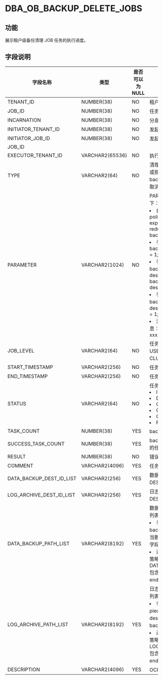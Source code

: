 # DBA_OB_BACKUP_DELETE_JOBS
## 功能
展示租户级备份清理 JOB 任务的执行进度。
## 字段说明

| 字段名称 | 类型 | 是否可以为 NULL | 描述 |
| --- | --- | --- | --- |
| TENANT_ID | NUMBER(38) | NO | 租户 ID |
| JOB_ID | NUMBER(38) | NO | 任务 ID，单调递增 |
| INCARNATION | NUMBER(38) | NO | 分身 ID |
| INITIATOR_TENANT_ID | NUMBER(38) | NO | 发起此次 JOB 的租户 ID |
| INITIATOR_JOB_ID | NUMBER(38) | NO | 发起此次 JOB 的租户所属的 
JOB_ID |
| EXECUTOR_TENANT_ID | VARCHAR2(65536) | NO | 执行清理任务的租户列表 |
| TYPE | VARCHAR2(64) | NO | 清理类型，包括：过期清理或指定 backup_set/round/piece 或取消清理 |
| PARAMETER | VARCHAR2(1024) | NO | PARAMETER 的内容组成如下：<li>自动清理/过期清理：policy_name = xxx; expired_time = xxx; redundancy:2; backup_copies:1;<li>手动清理 backup_set：backup_set_id = 1; dest_id = 1; dest = xxxxx;<li>手动清理 backup_piece：dest_round_id = 1; backup_piece_id = 1; dest_id = 1; dest = xxxx;<li>手动清理 backup_round：dest_round_id = 1; dest_id = 1; dest = xxxx;<li>清理整个 dest 的备份信息：dest_id = 1; dest = xxx; |
| JOB_LEVEL | VARCHAR2(64) | NO | 任务发起级别，包括：USER_TENANT、CLUSTER、SYS_TENANT |
| START_TIMESTAMP | VARCHAR2(256) | NO | 任务开始时租户当前时间 |
| END_TIMESTAMP | VARCHAR2(256) | NO | 任务结束时租户当前时间 |
| STATUS | VARCHAR2(64) | NO | 任务状态：<li>INIT<li>DOING<li>CANCELING<li>CANCELED<li>COMPLETED<li>FAILED |
| TASK_COUNT | NUMBER(38) | YES | backup_set/piece 任务数 |
| SUCCESS_TASK_COUNT | NUMBER(38) | YES | backup_set/piece 执行成功的任务数 |
| RESULT | NUMBER(38) | NO | 错误码 |
| COMMENT | VARCHAR2(4096) | YES | 任务执行说明 |
| DATA_BACKUP_DEST_ID_LIST | VARCHAR2(256) | YES | 数据备份的 DEST 对应的 DEST_ID 列表 |
| LOG_ARCHIVE_DEST_ID_LIST | VARCHAR2(256) | YES | 日志备份的 DEST 对应的 DEST_ID 列表 |
| DATA_BACKUP_PATH_LIST | VARCHAR2(8192) | YES | 数据备份目的地对应的 Path 列表：<li>手动清理：删除 backup_set 的 dest_path，当删除 piece/round 时，此字段为空<li>过期清理/自动清理：清理策略中的 DATA_BACKUP_PATH_LIST 包含的内容为 path、endpoint、delete_mode |
| LOG_ARCHIVE_PATH_LIST | VARCHAR2(8192) | YES | 日志备份目的地对应的 Path 列表：<li>手动清理：删除 piece/round 的 dest_path，当删除 backup_set 时，此字段为空<li>过期清理/自动清理：清理策略中的 LOG_ARCHIVE_PATH_LIST 包含的内容为 path、endpoint、delete_mode |
| DESCRIPTION | VARCHAR2(4096) | YES | OCP 提供的外部信息 |
